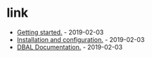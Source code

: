 # link

* [Getting started.](https://www.doctrine-project.org/projects/doctrine-orm/en/current/tutorials/getting-started.html) - 2019-02-03
* [Installation and configuration.](https://www.doctrine-project.org/projects/doctrine-orm/en/current/reference/configuration.html) - 2019-02-03
* [DBAL Documentation.](https://www.doctrine-project.org/projects/doctrine-dbal/en/current/) - 2019-02-03
